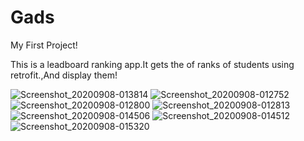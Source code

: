 # Gads
My First Project!

This is a leadboard ranking app.It gets the of ranks of students using retrofit.,And display them!

![Screenshot_20200908-013814](https://user-images.githubusercontent.com/55124189/92423142-e2d34c00-f11f-11ea-9539-7d25dfe52c35.png)
![Screenshot_20200908-012752](https://user-images.githubusercontent.com/55124189/92422244-73a82880-f11c-11ea-9ae1-d25156e9f96b.png)
![Screenshot_20200908-012800](https://user-images.githubusercontent.com/55124189/92422267-8f133380-f11c-11ea-90a3-4f5fd672c5b3.png)
![Screenshot_20200908-012813](https://user-images.githubusercontent.com/55124189/92422297-a6eab780-f11c-11ea-99e5-07de529b7ba1.png)
![Screenshot_20200908-014506](https://user-images.githubusercontent.com/55124189/92422387-1365b680-f11d-11ea-956a-99c410c9d2d8.png)
![Screenshot_20200908-014512](https://user-images.githubusercontent.com/55124189/92422470-76574d80-f11d-11ea-86cc-abf0a7d56e80.png)
![Screenshot_20200908-015320](https://user-images.githubusercontent.com/55124189/92422694-30e75000-f11e-11ea-9cc7-41a55e375f25.png)

